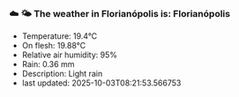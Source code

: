 ### ☁️ 🌤️  The weather in Florianópolis is: Florianópolis

- Temperature: 19.4°C
- On flesh: 19.88°C
- Relative air humidity: 95%
- Rain: 0.36 mm
- Description: Light rain
- last updated: 2025-10-03T08:21:53.566753
